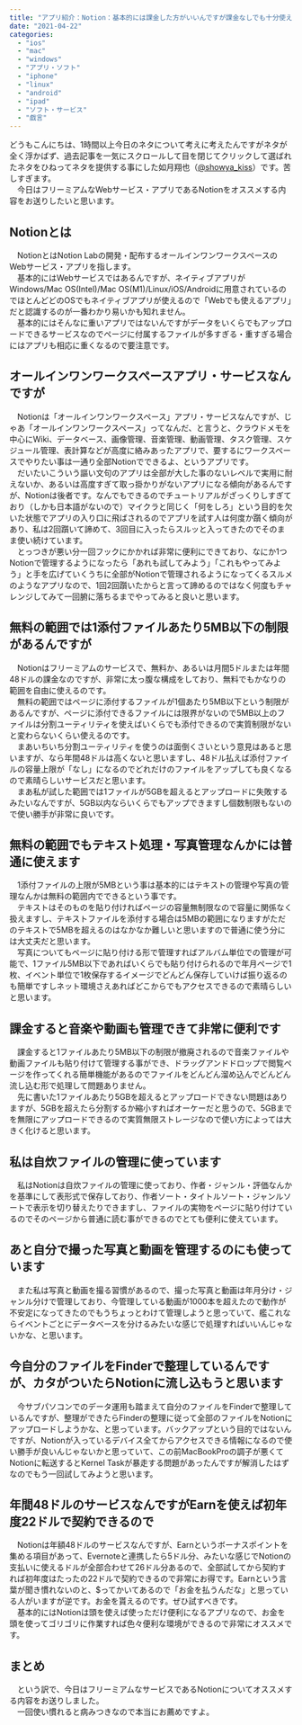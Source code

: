 ```yaml
---
title: "アプリ紹介：Notion：基本的には課金した方がいいんですが課金なしでも十分使えます"
date: "2021-04-22"
categories: 
  - "ios"
  - "mac"
  - "windows"
  - "アプリ・ソフト"
  - "iphone"
  - "linux"
  - "android"
  - "ipad"
  - "ソフト・サービス"
  - "戯言"
---
```


どうもこんにちは、1時間以上今日のネタについて考えに考えたんですがネタが全く浮かばず、過去記事を一気にスクロールして目を閉じてクリックして選ばれたネタをひねってネタを提供する事にした如月翔也（[@showya\_kiss](http://twitter.com/showya_kiss)）です。苦しすぎます。  
　今日はフリーミアムなWebサービス・アプリであるNotionをオススメする内容をお送りしたいと思います。  

## Notionとは

　NotionとはNotion Labの開発・配布するオールインワンワークスペースのWebサービス・アプリを指します。  
　基本的にはWebサービスではあるんですが、ネイティブアプリがWindows/Mac OS(Intel)/Mac OS(M1)/Linux/iOS/Androidに用意されているのでほとんどどのOSでもネイティブアプリが使えるので「Webでも使えるアプリ」だと認識するのが一番わかり易いかも知れません。  
　基本的にはそんなに重いアプリではないんですがデータをいくらでもアップロードできるサービスなのでページに付属するファイルが多すぎる・重すぎる場合にはアプリも相応に重くなるので要注意です。  

## オールインワンワークスペースアプリ・サービスなんですが

　Notionは「オールインワンワークスペース」アプリ・サービスなんですが、じゃあ「オールインワンワークスペース」ってなんだ、と言うと、クラウドメモを中心にWiki、データベース、画像管理、音楽管理、動画管理、タスク管理、スケジュール管理、表計算などが高度に絡みあったアプリで、要するにワークスペースでやりたい事は一通り全部Notionでできるよ、というアプリです。  
　だいたいこういう謳い文句のアプリは全部が大した事のないレベルで実用に耐えないか、あるいは高度すぎて取っ掛かりがないアプリになる傾向があるんですが、Notionは後者です。なんでもできるのでチュートリアルがざっくりしすぎており（しかも日本語がないので）マイクラと同じく「何をしろ」という目的を欠いた状態でアプリの入り口に飛ばされるのでアプリを試す人は何度か躓く傾向があり、私は2回躓いて諦めて、3回目に入ったらスルッと入ってきたのでそのまま使い続けています。  
　とっつきが悪い分一回フックにかかれば非常に便利にできており、なにか1つNotionで管理するようになったら「あれも試してみよう」「これもやってみよう」と手を広げていくうちに全部がNotionで管理されるようになってくるスルメのようなアプリなので、1回2回躓いたからと言って諦めるのではなく何度もチャレンジしてみて一回腑に落ちるまでやってみると良いと思います。  

## 無料の範囲では1添付ファイルあたり5MB以下の制限があるんですが

　Notionはフリーミアムのサービスで、無料か、あるいは月間5ドルまたは年間48ドルの課金なのですが、非常に太っ腹な構成をしており、無料でもかなりの範囲を自由に使えるのです。  
　無料の範囲ではページに添付するファイルが1個あたり5MB以下という制限があるんですが、ページに添付できるファイルには限界がないので5MB以上のファイルは分割ユーティリティを使えばいくらでも添付できるので実質制限がないと変わらないくらい使えるのです。  
　まあいちいち分割ユーティリティを使うのは面倒くさいという意見はあると思いますが、なら年間48ドルは高くないと思いますし、48ドル払えば添付ファイルの容量上限が「なし」になるのでどれだけのファイルをアップしても良くなるので素晴らしいサービスだと思います。  
　まあ私が試した範囲では1ファイルが5GBを超えるとアップロードに失敗するみたいなんですが、5GB以内ならいくらでもアップできますし個数制限もないので使い勝手が非常に良いです。  

## 無料の範囲でもテキスト処理・写真管理なんかには普通に使えます

　1添付ファイルの上限が5MBという事は基本的にはテキストの管理や写真の管理なんかは無料の範囲内でできるという事です。  
　テキストはそのものを貼り付ければページの容量無制限なので容量に関係なく扱えますし、テキストファイルを添付する場合は5MBの範囲になりますがただのテキストで5MBを超えるのはなかなか難しいと思いますので普通に使う分には大丈夫だと思います。  
　写真についてもページに貼り付ける形で管理すればアルバム単位での管理が可能で、1ファイル5MB以下であればいくらでも貼り付けられるので年月ページで1枚、イベント単位で1枚保存するイメージでどんどん保存していけば振り返るのも簡単ですしネット環境さえあればどこからでもアクセスできるので素晴らしいと思います。  

## 課金すると音楽や動画も管理できて非常に便利です

　課金すると1ファイルあたり5MB以下の制限が撤廃されるので音楽ファイルや動画ファイルも貼り付けて管理する事ができ、ドラッグアンドドロップで閲覧ページを作ってくれる簡単機能があるのでファイルをどんどん溜め込んでどんどん流し込む形で処理して問題ありません。  
　先に書いた1ファイルあたり5GBを超えるとアップロードできない問題はありますが、5GBを超えたら分割するか縮小すればオーケーだと思うので、5GBまでを無限にアップロードできるので実質無限ストレージなので使い方によっては大きく化けると思います。  

## 私は自炊ファイルの管理に使っています

　私はNotionは自炊ファイルの管理に使っており、作者・ジャンル・評価なんかを基準にして表形式で保存しており、作者ソート・タイトルソート・ジャンルソートで表示を切り替えたりできますし、ファイルの実物をページに貼り付けているのでそのページから普通に読む事ができるのでとても便利に使えています。  

## あと自分で撮った写真と動画を管理するのにも使っています

　また私は写真と動画を撮る習慣があるので、撮った写真と動画は年月分け・ジャンル分けで管理しており、今管理している動画が1000本を超えたので動作が不安定になってきたのでもうちょっとわけて管理しようと思っていて、艦これならイベントごとにデータベースを分けるみたいな感じで処理すればいいんじゃないかな、と思います。  

## 今自分のファイルをFinderで整理しているんですが、カタがついたらNotionに流し込もうと思います

　今サブパソコンでのデータ運用も踏まえて自分のファイルをFinderで整理しているんですが、整理ができたらFinderの整理に従って全部のファイルをNotionにアップロードしようかな、と思っています。バックアップという目的ではないんですが、Notionが入っているデバイス全てからアクセスできる情報になるので使い勝手が良いんじゃないかと思っていて、この前MacBookProの調子が悪くてNotionに転送するとKernel Taskが暴走する問題があったんですが解消したはずなのでもう一回試してみようと思います。  

## 年間48ドルのサービスなんですがEarnを使えば初年度22ドルで契約できるので

　Notionは年額48ドルのサービスなんですが、Earnというボーナスポイントを集める項目があって、Evernoteと連携したら5ドル分、みたいな感じでNotionの支払いに使えるドルが全部合わせて26ドル分あるので、全部試してから契約すれば初年度はたったの22ドルで契約できるので非常にお得です。Earnという言葉が聞き慣れないのと、$ってかいてあるので「お金を払うんだな」と思っている人がいますが逆です。お金を貰えるのです。ぜひ試すべきです。  
　基本的にはNotionは頭を使えば使っただけ便利になるアプリなので、お金を頭を使ってゴリゴリに作業すれば色々便利な環境ができるので非常にオススメです。  

## まとめ

　という訳で、今日はフリーミアムなサービスであるNotionについてオススメする内容をお送りしました。  
　一回使い慣れると病みつきなので本当にお薦めですよ。
